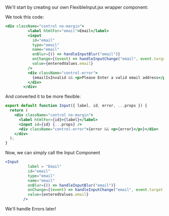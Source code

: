 We'll start by creating our own FlexibleInput.jsx wrapper component:

We took this code:
```jsx
<div className="control no-margin">
          <label htmlFor="email">Email</label>
          <input
            id="email"
            type="email"
            name="email"
            onBlur={() => handleInputBlur("email")}
            onChange={(event) => handleInputChange("email", event.target.value)}
            value={enteredValues.email}
          />
          <div className="control-error">
            {emailIsInvalid && <p>Please Enter a valid email address</p>}
          </div>
        </div>
```

And converted it to be more flexible:

```jsx
export default function Input({ label, id, error, ...props }) {
  return (
    <div className="control no-margin">
      <label htmlFor={id}>{label}</label>
      <input id={id} {...props} />
      <div className="control-error">{error && <p>{error}</p>}</div>
    </div>
  );
}
```

Now, we can simply call the Input Component 

```jsx
<Input 
          label = "Email"
          id="email"
          type="email"
          name="email"
          onBlur={() => handleInputBlur("email")}
          onChange={(event) => handleInputChange("email", event.target.value)}
          value={enteredValues.email}
        />
```
 We'll handle Errors later!